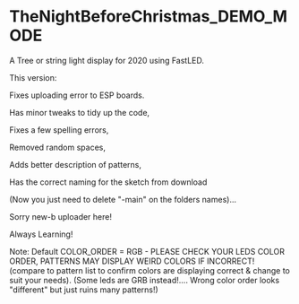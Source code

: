 # TheNightBeforeChristmas_DEMO_MODE

A Tree or string light display for 2020 using FastLED.

This version: 

Fixes uploading error to ESP boards.

Has minor tweaks to tidy up the code,

Fixes a few spelling errors, 

Removed random spaces, 

Adds better description of patterns, 

Has the correct naming for the sketch from download

(Now you just need to delete "-main" on the folders names)... 

Sorry new-b uploader here! 

Always Learning!

Note:
Default COLOR_ORDER = RGB - 
PLEASE CHECK YOUR LEDS COLOR ORDER, PATTERNS MAY DISPLAY WEIRD COLORS IF INCORRECT! 
(compare to pattern list to confirm colors are displaying correct & change to suit your needs).
(Some leds are GRB instead!.... Wrong color order looks "different" but just ruins many patterns!)
